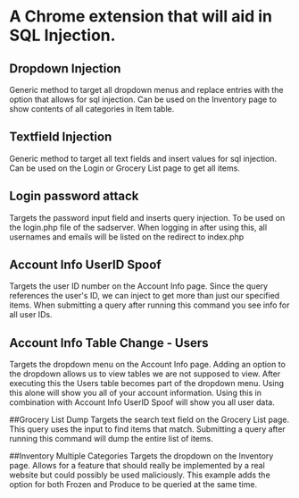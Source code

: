 # A Chrome extension that will aid in SQL Injection.

## Dropdown Injection
Generic method to target all dropdown menus and replace entries with the option that allows for sql injection.
Can be used on the Inventory page to show contents of all categories in Item table.

## Textfield Injection
Generic method to target all text fields and insert values for sql injection.
Can be used on the Login or Grocery List page to get all items.

## Login password attack
Targets the password input field and inserts query injection. 
To be used on the login.php file of the sadserver.
When logging in after using this, all usernames and emails will be listed on the redirect to index.php

## Account Info UserID Spoof
Targets the user ID number on the Account Info page.
Since the query references the user's ID, we can inject to get more than just our specified items.
When submitting a query after running this command you see info for all user IDs.

## Account Info Table Change - Users
Targets the dropdown menu on the Account Info page.
Adding an option to the dropdown allows us to view tables we are not supposed to view.
After executing this the Users table becomes part of the dropdown menu.
Using this alone will show you all of your account information.
Using this in combination with Account Info UserID Spoof will show you all user data.

##Grocery List Dump
Targets the search text field on the Grocery List page.
This query uses the input to find items that match.
Submitting a query after running this command will dump the entire list of items.

##Inventory Multiple Categories
Targets the dropdown on the Inventory page.
Allows for a feature that should really be implemented by a real website but could possibly be used maliciously.
This example adds the option for both Frozen and Produce to be queried at the same time.
